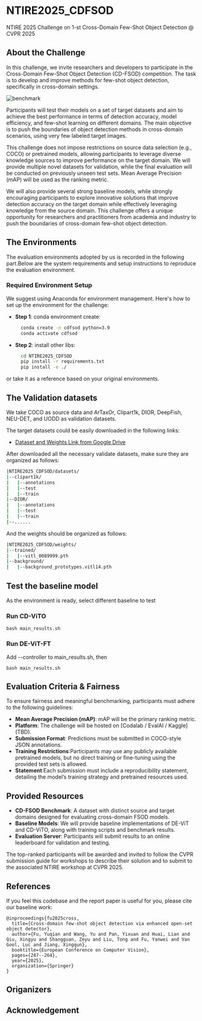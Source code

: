# NTIRE2025_CDFSOD
NTIRE 2025 Challenge on 1-st Cross-Domain Few-Shot Object Detection @ CVPR 2025

## About the Challenge
In this challenge, we invite researchers and developers to participate in the Cross-Domain Few-Shot Object Detection (CD-FSOD) competition. The task is to develop and improve methods for few-shot object detection, specifically in cross-domain settings.

![benchmark](./image/benchmark.png)

Participants will test their models on a set of target datasets and aim to achieve the best performance in terms of detection accuracy, model efficiency, and few-shot learning on different domains. The main objective is to push the boundaries of object detection methods in cross-domain scenarios, using very few labeled target images.

This challenge does not impose restrictions on source data selection (e.g., COCO) or pretrained models, allowing participants to leverage diverse knowledge sources to improve performance on the target domain. We will provide multiple novel datasets for validation, while the final evaluation will be conducted on previously unseen test sets. Mean Average Precision (mAP) will be used as the ranking metric.

We will also provide several strong baseline models, while strongly encouraging participants to explore innovative solutions that improve detection accuracy on the target domain while effectively leveraging knowledge from the source domain. This challenge offers a unique opportunity for researchers and practitioners from academia and industry to push the boundaries of cross-domain few-shot object detection.

## The Environments
The evaluation environments adopted by us is recorded in the following part.Below are the system requirements and setup instructions to reproduce the evaluation environment.

### Required Environment Setup
We suggest using Anaconda for environment management. Here's how to set up the environment for the challenge:

- **Step 1**: conda environment create:
  ```bash
    conda create -n cdfsod python=3.9
    conda activate cdfsod
- **Step 2**: install other libs:
  ```bash
    cd NTIRE2025_CDFSOD
    pip install -r requirements.txt
    pip install -e ./
or take it as a reference based on your original environments.

## The Validation datasets
We take COCO as source data and ArTaxOr, Clipart1k, DIOR, DeepFish, NEU-DET, and UODD as validation datasets.

The target datasets could be easily downloaded in the following links: 
- [Dataset and Weights Link from Google Drive](https://drive.google.com/drive/folders/16SDv_V7RDjTKDk8uodL2ubyubYTMdd5q?usp=drive_link)

After downloaded all the necessary validate datasets, make sure they are organized as follows:
```bash
|NTIRE2025_CDFSOD/datasets/
|--clipart1k/
|   |--annotations
|   |--test
|   |--train
|--DIOR/
|   |--annotations
|   |--test
|   |--train
|--......
```
And the weights should be organized as follows:
```bash
|NTIRE2025_CDFSOD/weights/
|--trained/
|   |--vitl_0089999.pth
|--background/
|   |--background_prototypes.vitl14.pth
```

## Test the baseline model
As the environment is ready, select different baseline to test
### Run CD-ViTO
```
bash main_results.sh
```
### Run DE-ViT-FT
Add --controller to main_results.sh, then
```
bash main_results.sh
```

## Evaluation Criteria & Fairness
To ensure fairness and meaningful benchmarking, participants must adhere to the following guidelines:
- **Mean Average Precision (mAP)**: mAP will be the primary ranking metric.
- **Platform**: The challenge will be hosted on [Codalab / EvalAI / Kaggle] (TBD).
- **Submission Format**: Predictions must be submitted in COCO-style JSON annotations.
- **Training Restrictions**:Participants may use any publicly available pretrained models, but no direct training or fine-tuning using the provided test sets is allowed.
- **Statement**:Each submission must include a reproducibility statement, detailing the model’s training strategy and pretrained resources used.

## Provided Resources
- **CD-FSOD Benchmark**: A dataset with distinct source and target domains designed for evaluating cross-domain FSOD models.
- **Baseline Models**: We will provide baseline implementations of DE-ViT and CD-ViTO, along with training scripts and benchmark results.
- **Evaluation Server**: Participants will submit results to an online leaderboard for validation and testing.

The top-ranked participants will be awarded and invited to follow the CVPR submission guide for workshops to describe their solution and to submit to the associated NTIRE workshop at CVPR 2025.

## References
If you feel this codebase and the report paper is useful for you, please cite our baseline work:
```
@inproceedings{fu2025cross,
  title={Cross-domain few-shot object detection via enhanced open-set object detector},
  author={Fu, Yuqian and Wang, Yu and Pan, Yixuan and Huai, Lian and Qiu, Xingyu and Shangguan, Zeyu and Liu, Tong and Fu, Yanwei and Van Gool, Luc and Jiang, Xingqun},
  booktitle={European Conference on Computer Vision},
  pages={247--264},
  year={2025},
  organization={Springer}
}
```

## Origanizers


## Acknowledgement
